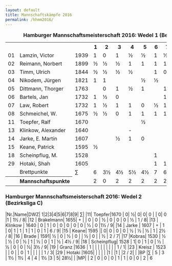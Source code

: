 ```yaml
---
layout: default
title: Mannschaftskämpfe 2016
permalink: /hhmm2016/
---
```


<table width="85%" class="bars_n_stripes"  summary="Wedel 1 (Bezirksliga B)">
  <caption>
    <strong>Hamburger Mannschaftsmeisterschaft 2016: Wedel 1 (Bezirksliga B)</strong>
  </caption>
<tr>
<th ></th>
<th ></th>
<th ></th>
<th >1</th>
<th >2</th>
<th >3</th>
<th >4</th>
<th >5</th>
<th >6</th>
<th >7</th>
<th >8</th>
<th >9</th>
<th >&sum;</th>
</tr>
<tr>
<td>01</td><td >Lamzin, Victor</td><td>1939</td><td>1</td><td>0</td><td>1</td><td>&frac12;</td><td>&frac12;</td><td>1</td><td>&frac12;</td><td>&frac12;</td><td>&frac12;</td><td>5&frac12;/9</td>
</tr>
<tr>
<td>02</td><td >Reimann, Norbert</td><td>1899</td><td>&frac12;</td><td>&frac12;</td><td>&frac12;</td><td>1</td><td>1</td><td>1</td><td>1</td><td>0</td><td>1</td><td>6&frac12;/9</td>
</tr>
<tr>
<td>03</td><td >Timm, Ulrich</td><td>1844</td><td>&frac12;</td><td>&frac12;</td><td>&frac12;</td><td>&frac12;</td><td></td><td>1</td><td>0</td><td>&frac12;</td><td>&frac12;</td><td>4/8</td>
</tr>
<tr>
<td>04</td><td >Nikodem, J&uuml;rgen</td><td>1821</td><td>1</td><td>1</td><td></td><td></td><td>&frac12;</td><td>&frac12;</td><td></td><td>&frac12;</td><td>&frac12;</td><td>4/6</td>
</tr>
<tr>
<td>05</td><td >Dittmann, Thorger</td><td>1763</td><td></td><td>0</td><td>1</td><td>&frac12;</td><td>1</td><td></td><td>1</td><td></td><td>1</td><td>4&frac12;/6</td>
</tr>
<tr>
<td>06</td><td >Bartels, Jan</td><td>1732</td><td>1</td><td>&frac12;</td><td>0</td><td></td><td></td><td></td><td>1</td><td>&frac12;</td><td>0</td><td>3/6</td>
</tr>
<tr>
<td>07</td><td >Law, Robert</td><td>1732</td><td>1</td><td>&frac12;</td><td>1</td><td>1</td><td>0</td><td>&frac12;</td><td>1</td><td>1</td><td></td><td>6/8</td>
</tr>
<tr>
<td>08</td><td >Schmeichel, W.</td><td>1675</td><td>&frac12;</td><td>&frac12;</td><td>0</td><td>1</td><td>1</td><td>1</td><td>1</td><td>1</td><td>0</td><td>6/9</td>
</tr>
<tr>
<td>11</td><td >Toepfer, Ralf</td><td>1670</td><td></td><td></td><td></td><td></td><td>&frac12;</td><td></td><td></td><td></td><td></td><td>&frac12;/1</td>
</tr>
<tr>
<td>13</td><td >Klinkow, Alexander</td><td>1640</td><td></td><td></td><td></td><td>-</td><td></td><td></td><td></td><td></td><td></td><td>0/1</td>
</tr>
<tr>
<td>14</td><td >Jarke, E. Martin</td><td>1607</td><td></td><td></td><td>&frac12;</td><td>1</td><td>0</td><td></td><td></td><td></td><td></td><td>1&frac12;/3</td>
</tr>
<tr>
<td>15</td><td >Keane, Patrick</td><td>1595</td><td>&frac12;</td><td></td><td></td><td></td><td></td><td></td><td></td><td></td><td>0</td><td>&frac12;/2</td>
</tr>
<tr>
<td>18</td><td >Scheinpflug, M.</td><td>1528</td><td></td><td></td><td></td><td></td><td></td><td>1</td><td></td><td>1</td><td></td><td>2/2</td>
</tr>
<tr>
<td>29</td><td >Hotaki, Shah</td><td>1605</td><td></td><td></td><td></td><td></td><td></td><td>1</td><td>1</td><td>1</td><td></td><td>3/3</td>
</tr>
<tr>
<td></td><td >Brettpunkte</td><td>&sum;</td><td>6</td><td>3&frac12;</td><td>4&frac12;</td><td>5&frac12;</td><td>4&frac12;</td><td>7</td><td>6&frac12;</td><td>6</td><td>3&frac12;</td><td>47</td>
</tr>
<tr>
<th></th><th >Mannschaftspunkte</th><td>  </td><td>2</td><td>0</td><td>2</td><td>2</td><td>2</td><td>2</td><td>2</td><td>2</td><td>0</td><td>14</td>
</tr>
</table>

### Hamburger Mannschaftsmeisterschaft 2016: Wedel 2 (Bezirksliga C)

|Nr.|Name|DWZ| 1|2|3|4|5|6|7|8|9| &sum;|
|11|  Toepfer|1670 |    0|     ½|     0|     0|     0 |      |    0|     0     |1 | 1½ / 8|
|12 | Brakelmann| 1655|    +   |  |     0  |   0  |   ½  |   0  |   0  |   0  |   ½ | 1 / 8|
|13 | Klinkow | 1640 |    0  |   1  |   0  |   0 |   0 |    0  |   0  |   ½  |   0  |1½ / 9|
|14 | Jarke | 1607 |     + |   1 |    0|     1 |    1  |   1   |  1  |   0   |  1 | 6 / 9|
|15 | Keane| 1595   ||        0|     0 |    0 |    0  |   ½  |   ½   |  ½ |    1 | 2½ / 8|
|16 | Brade | 1591|     ½ |    0 |    ½   |  0   |    |    ½ |    0  |    |     ½ | 2 / 7|
|17 |Kobras| 1530  |   ½  |   ½  |   0 |    ½ |    1  |   ½  |   0  |   1  |   ½ | 4½ / 9|
|18 | Scheinpflug| 1528 |    1|     0 |    1  |   0  |   ½   |  ½   |  0    | 0 |    ½|  3½ / 9|
|19 | Granz  |1636 |    1  |     |       |       |      |      |       |   |     |  1 / 1|
|23 | Kreisz | 1523 |       |  0  |        | 0    | 1   |       |       |    |    | 1 / 3|
|29 | Hotaki |1605|          |     |        |       |     |1 |          |1    |    |2 / 2|
|  |BP |∑  |  5   |  3   |  1½  |  1½  |  4 |    4  |   1½    |3  |   5|  28½|
|  |MP|     | 2  |   0 |    0    | 0 |    1 |    1 |    0 |    0 |    2 | 6
